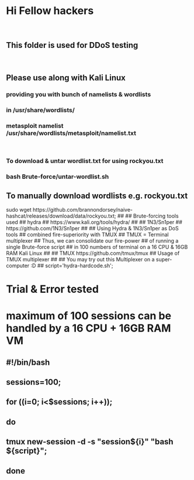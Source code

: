 <h1 style="text-align: left;">Hi Fellow hackers</h1>
<br>
<h2 style="text-align: left;">This folder is used for DDoS testing</h2>
<br style="text-align: left;">
<h2 style="text-align: left;">Please use along with Kali Linux</h2>
<h3 style="text-align: left;">providing you with bunch of namelists & wordlists</h3>
<h3 style="text-align: left;">in /usr/share/wordlists/</h3>
<h3 style="text-align: left;">metasploit namelist /usr/share/wordlists/metasploit/namelist.txt</h3>
<br>
<h3 style="text-align: left;">To download & untar wordlist.txt for using rockyou.txt</h3>
<h3 style="text-align: left;">bash Brute-force/untar-wordlist.sh</h3>

<h2 style="text-align: left;">To manually download wordlists e.g. rockyou.txt</h2>
sudo wget https://github.com/brannondorsey/naive-hashcat/releases/download/data/rockyou.txt;
##
## Brute-forcing tools used
## hydra
## https://www.kali.org/tools/hydra/
##
## 1N3/Sn1per
## https://github.com/1N3/Sn1per
##
## Using Hydra & 1N3/Sn1per as DoS tools
## combined fire-superiority with TMUX
## TMUX = Terminal multiplexer
## Thus, we can consolidate our fire-power
## of running a single Brute-force script
## in 100 numbers of terminal on a 16 CPU & 16GB RAM Kali Linux
##
## TMUX https://github.com/tmux/tmux
## Usage of TMUX multiplexer
## 
## You may try out this Multiplexer on a super-computer :D
## script='hydra-hardcode.sh';

# Trial & Error tested
# maximum of 100 sessions can be handled by a 16 CPU + 16GB RAM VM
## #!/bin/bash
## sessions=100;
##
## for ((i=0; i<$sessions; i++));
## do
##    tmux new-session -d -s "session${i}" "bash ${script}";
## done
